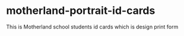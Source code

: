 # motherland-portrait-id-cards
This is Motherland school students id cards which is design print form
